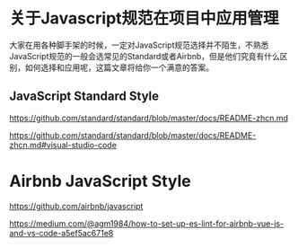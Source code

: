 # 关于Javascript规范在项目中应用管理

大家在用各种脚手架的时候，一定对JavaScript规范选择并不陌生，不熟悉JavaScript规范的一般会选常见的Standard或者Airbnb，但是他们究竟有什么区别，如何选择和应用呢，这篇文章将给你一个满意的答案。

## JavaScript Standard Style

https://github.com/standard/standard/blob/master/docs/README-zhcn.md

https://github.com/standard/standard/blob/master/docs/README-zhcn.md#visual-studio-code

# Airbnb JavaScript Style

https://github.com/airbnb/javascript

https://medium.com/@agm1984/how-to-set-up-es-lint-for-airbnb-vue-js-and-vs-code-a5ef5ac671e8